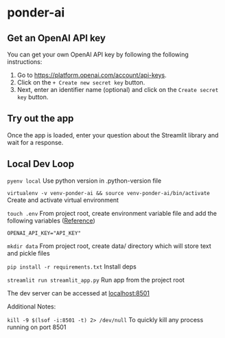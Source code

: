 # ponder-ai

## Get an OpenAI API key

You can get your own OpenAI API key by following the following instructions:
1. Go to https://platform.openai.com/account/api-keys.
2. Click on the `+ Create new secret key` button.
3. Next, enter an identifier name (optional) and click on the `Create secret key` button.

## Try out the app

Once the app is loaded, enter your question about the Streamlit library and wait for a response.


## Local Dev Loop

`pyenv local`
Use python version in .python-version file


`virtualenv -v venv-ponder-ai && source venv-ponder-ai/bin/activate`
Create and activate virtual environment


`touch .env`
From project root, create environment variable file and add the following variables ([Reference](https://docs.datastax.com/en/astra/astra-db-vector/integrations/llamaindex.html))
```
OPENAI_API_KEY="API_KEY"
```

`mkdir data`
From project root, create data/ directory which will store text and pickle files


`pip install -r requirements.txt`
Install deps


`streamlit run streamlit_app.py`
Run app from the project root


The dev server can be accessed at [localhost:8501](http://localhost:8501/)


Additional Notes:

`kill -9 $(lsof -i:8501 -t) 2> /dev/null`
To quickly kill any process running on port 8501

